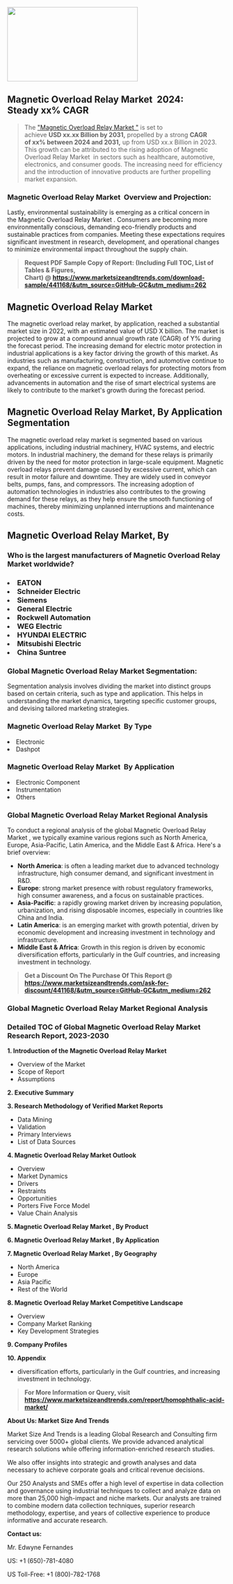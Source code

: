 <p><img class="alignnone size-medium wp-image-20088" src="https://ffe5etoiles.com/wp-content/uploads/2024/12/MST1-300x171.png" alt="" width="300" height="171" /></p><h2 id="ember46" class="ember-view reader-text-block__heading-2">Magnetic Overload Relay Market &nbsp;2024: Steady&nbsp;xx% CAGR</h2><blockquote id="ember47" class="ember-view reader-text-block__blockquote">The&nbsp;<a class="app-aware-link " href="https://www.marketsizeandtrends.com/download-sample/441168/&utm_source=GitHub-GC&utm_medium=262" target="_blank" data-test-app-aware-link="">"Magnetic Overload Relay Market "</a>&nbsp;is set to achieve&nbsp;<strong>USD&nbsp;xx.xx&nbsp;Billion by 2031,</strong>&nbsp;propelled by a strong&nbsp;<strong>CAGR of&nbsp;xx% between 2024 and 2031,</strong>&nbsp;up from USD xx.x Billion in 2023. This growth can be attributed to the rising adoption of&nbsp;Magnetic Overload Relay Market &nbsp;in sectors such as healthcare, automotive, electronics, and consumer goods. The increasing need for efficiency and the introduction of innovative products are further propelling market expansion.</blockquote><h3 id="ember48" class="ember-view reader-text-block__heading-3">Magnetic Overload Relay Market &nbsp;Overview and Projection:</h3><p id="ember49" class="ember-view reader-text-block__paragraph">Lastly, environmental sustainability is emerging as a critical concern in the&nbsp;Magnetic Overload Relay Market . Consumers are becoming more environmentally conscious, demanding eco-friendly products and sustainable practices from companies. Meeting these expectations requires significant investment in research, development, and operational changes to minimize environmental impact throughout the supply chain.</p><blockquote id="ember50" class="ember-view reader-text-block__blockquote"><strong>Request PDF Sample Copy of Report: (Including Full TOC, List of Tables &amp; Figures, Chart)&nbsp;@&nbsp;<strong><a href="https://www.marketsizeandtrends.com/download-sample/441168/&utm_source=GitHub-GC&utm_medium=262" target="_blank">https://www.marketsizeandtrends.com/download-sample/441168/&utm_source=GitHub-GC&utm_medium=262</a></strong></strong></blockquote><h3 class=""> <h2>Magnetic Overload Relay Market</h2><p>The magnetic overload relay market, by application, reached a substantial market size in 2022, with an estimated value of USD X billion. The market is projected to grow at a compound annual growth rate (CAGR) of Y% during the forecast period. The increasing demand for electric motor protection in industrial applications is a key factor driving the growth of this market. As industries such as manufacturing, construction, and automotive continue to expand, the reliance on magnetic overload relays for protecting motors from overheating or excessive current is expected to increase. Additionally, advancements in automation and the rise of smart electrical systems are likely to contribute to the market's growth during the forecast period.</p><h2>Magnetic Overload Relay Market, By Application Segmentation</h2><p>The magnetic overload relay market is segmented based on various applications, including industrial machinery, HVAC systems, and electric motors. In industrial machinery, the demand for these relays is primarily driven by the need for motor protection in large-scale equipment. Magnetic overload relays prevent damage caused by excessive current, which can result in motor failure and downtime. They are widely used in conveyor belts, pumps, fans, and compressors. The increasing adoption of automation technologies in industries also contributes to the growing demand for these relays, as they help ensure the smooth functioning of machines, thereby minimizing unplanned interruptions and maintenance costs.</p><h2>Magnetic Overload Relay Market, By </h3><h3 id="" class="">Who is the largest manufacturers of&nbsp;Magnetic Overload Relay Market worldwide?</h3><h3 class=""></Li><Li>EATON</Li><Li> Schneider Electric</Li><Li> Siemens</Li><Li> General Electric</Li><Li> Rockwell Automation</Li><Li> WEG Electric</Li><Li> HYUNDAI ELECTRIC</Li><Li> Mitsubishi Electric</Li><Li> China Suntree</h3><h3 id="ember53" class="ember-view reader-text-block__heading-3">Global&nbsp;Magnetic Overload Relay Market Segmentation:</h3><p id="ember54" class="ember-view reader-text-block__paragraph">Segmentation analysis involves dividing the market into distinct groups based on certain criteria, such as type and application. This helps in understanding the market dynamics, targeting specific customer groups, and devising tailored marketing strategies.</p><h3 id="" class="">Magnetic Overload Relay Market &nbsp;By Type</h3><p></Li><Li>Electronic</Li><Li> Dashpot</p><h3 id="" class="">Magnetic Overload Relay Market &nbsp;By Application</h3><p class=""></Li><Li>Electronic Component</Li><Li> Instrumentation</Li><Li> Others</p><h3 id="ember62" class="ember-view reader-text-block__heading-3">Global Magnetic Overload Relay Market Regional Analysis</h3><p id="ember63" class="ember-view reader-text-block__paragraph">To conduct a regional analysis of the global Magnetic Overload Relay Market , we typically examine various regions such as North America, Europe, Asia-Pacific, Latin America, and the Middle East &amp; Africa. Here's a brief overview:</p><ul><li><strong>North America</strong>: is often a leading market due to advanced technology infrastructure, high consumer demand, and significant investment in R&amp;D.</li><li><strong>Europe</strong>: strong market presence with robust regulatory frameworks, high consumer awareness, and a focus on sustainable practices.</li><li><strong>Asia-Pacific</strong>: a rapidly growing market driven by increasing population, urbanization, and rising disposable incomes, especially in countries like China and India.</li><li><strong>Latin America</strong>: is an emerging market with growth potential, driven by economic development and increasing investment in technology and infrastructure.</li><li><strong>Middle East &amp; Africa</strong>: Growth in this region is driven by economic diversification efforts, particularly in the Gulf countries, and increasing investment in technology.</li></ul><blockquote id="ember61" class="ember-view reader-text-block__blockquote"><strong>Get a Discount On The Purchase Of This Report @ <strong><a href="https://html-cleaner.com/" target="">https://www.marketsizeandtrends.com/ask-for-discount/441168/&utm_source=GitHub-GC&utm_medium=262</a></strong></strong></blockquote><h3 id="ember62" class="ember-view reader-text-block__heading-3">Global Magnetic Overload Relay Market Regional Analysis</h3><h3 id="" class="">Detailed TOC of Global Magnetic Overload Relay Market Research Report, 2023-2030</h3><p id="" class=""><strong>1. Introduction of the Magnetic Overload Relay Market </strong></p><ul><li>Overview of the Market</li><li>Scope of Report</li><li>Assumptions</li></ul><p id="" class=""><strong>2. Executive Summary</strong></p><p id="" class=""><strong>3. Research Methodology of Verified Market Reports</strong></p><ul><li>Data Mining</li><li>Validation</li><li>Primary Interviews</li><li>List of Data Sources</li></ul><p id="" class=""><strong>4. Magnetic Overload Relay Market Outlook</strong></p><ul><li>Overview</li><li>Market Dynamics</li><li>Drivers</li><li>Restraints</li><li>Opportunities</li><li>Porters Five Force Model</li><li>Value Chain Analysis</li></ul><p id="" class=""><strong>5. Magnetic Overload Relay Market , By Product</strong></p><p id="" class=""><strong>6. Magnetic Overload Relay Market , By Application</strong></p><p id="" class=""><strong>7. Magnetic Overload Relay Market , By Geography</strong></p><ul><li>North America</li><li>Europe</li><li>Asia Pacific</li><li>Rest of the World</li></ul><p id="" class=""><strong>8. Magnetic Overload Relay Market Competitive Landscape</strong></p><ul><li>Overview</li><li>Company Market Ranking</li><li>Key Development Strategies</li></ul><p id="" class=""><strong>9. Company Profiles</strong></p><p id="" class=""><strong>10. Appendix</strong></p><ul><li>diversification efforts, particularly in the Gulf countries, and increasing investment in technology.</li></ul><blockquote id="ember65" class="ember-view reader-text-block__blockquote"><strong>For More Information or Query, visit <strong><strong><a href="https://html-cleaner.com/" target="">https://www.marketsizeandtrends.com/report/homophthalic-acid-market/</a></strong></strong></strong></blockquote><p id="" class=""><strong>About Us: Market Size And Trends</strong></p><p id="" class="">Market Size And Trends is a leading Global Research and Consulting firm servicing over 5000+ global clients. We provide advanced analytical research solutions while offering information-enriched research studies.</p><p id="" class="">We also offer insights into strategic and growth analyses and data necessary to achieve corporate goals and critical revenue decisions.</p><p id="" class="">Our 250 Analysts and SMEs offer a high level of expertise in data collection and governance using industrial techniques to collect and analyze data on more than 25,000 high-impact and niche markets. Our analysts are trained to combine modern data collection techniques, superior research methodology, expertise, and years of collective experience to produce informative and accurate research.</p><p id="" class=""><strong>Contact us:</strong></p><p id="" class="">Mr. Edwyne Fernandes</p><p id="" class="">US: +1 (650)-781-4080</p><p id="" class="">US Toll-Free: +1 (800)-782-1768</p>
